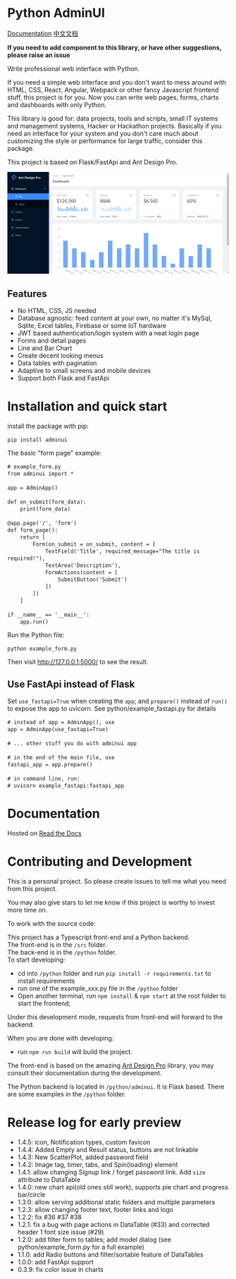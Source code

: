 # Python AdminUI

[Documentation](https://python-adminui.readthedocs.io/en/latest/index.html)
[中文文档](https://python-adminui.readthedocs.io/zh_CN/latest/index.html)

**If you need to add component to this library, or have other suggestions, please raise an issue**

Write professional web interface with Python.

If you need a simple web interface and you don't want to mess around with
HTML, CSS, React, Angular, Webpack or other fancy Javascript frontend stuff, 
this project is for you. Now you can write web pages, forms, charts and dashboards with only Python.

This library is good for: data projects, tools and scripts, small IT systems and management systems,
Hacker or Hackathon projects. Basically if you need an interface for your system and you don't 
care much about customizing the style or performance for large traffic, consider this package.

This project is based on Flask/FastApi and Ant Design Pro.

![Screen Shot](./screenshot.png)

## Features
- No HTML, CSS, JS needed
- Database agnostic: feed content at your own, no matter it's MySql, Sqlite, Excel tables, Firebase or some IoT hardware
- JWT based authentication/login system with a neat login page
- Forms and detail pages 
- Line and Bar Chart
- Create decent looking menus
- Data tables with pagination
- Adaptive to small screens and mobile devices
- Support both Flask and FastApi

# Installation and quick start

install the package with pip: 

```
pip install adminui
```

The basic "form page" example:

```
# example_form.py
from adminui import *

app = AdminApp()

def on_submit(form_data):
    print(form_data)

@app.page('/', 'form')
def form_page():
    return [
        Form(on_submit = on_submit, content = [
            TextField('Title', required_message="The title is required!"),
            TextArea('Description'),
            FormActions(content = [
                SubmitButton('Submit')
            ])
        ])
    ]

if __name__ == '__main__':
    app.run()
```

Run the Python file:

```
python example_form.py
```

Then visit http://127.0.0.1:5000/ to see the result.

## Use FastApi instead of Flask

Set `use_fastapi=True` when creating the `app`; and `prepare()` instead of `run()` to expose the app to uvicorn. See python/example_fastapi.py for details

```
# instead of app = AdminApp(), use
app = AdminApp(use_fastapi=True)

# ... other stuff you do with adminui app

# in the end of the main file, use
fastapi_app = app.prepare()

# in command line, run:
# uvicorn example_fastapi:fastapi_app
```

# Documentation

Hosted on [Read the Docs](https://python-adminui.readthedocs.io/en/latest/index.html)


# Contributing and Development

This is a personal project. So please create issues to tell me what you need from this project.

You may also give stars to let me know if this project is worthy to invest more time on.

To work with the source code:

This project has a Typescript front-end and a Python backend.  
The front-end is in the `/src` folder.  
The back-end is in the `/python` folder.  
To start developing:

- cd into `/python` folder and run `pip install -r requirements.txt` to install requirements
- run one of the example_xxx.py file in the `/python` folder
- Open another terminal, run `npm install` & `npm start` at the root folder to start the frontend; 

Under this development mode, requests from front-end will forward to the backend.

When you are done with developing: 
- run `npm run build` will build the project. 

The front-end is based on the amazing [Ant Design Pro](https://pro.ant.design/docs/getting-started) library, you may consult their documentation during the development.

The Python backend is located in `/python/adminui`. It is Flask based. There are some examples in the `/python` folder.

# Release log for early preview

- 1.4.5: icon, Notification types, custom favicon
- 1.4.4: Added Empty and Result status, buttons are not linkable
- 1.4.3: New ScatterPlot, added password field
- 1.4.2: Image tag, timer, tabs, and Spin(loading) element
- 1.4.1: allow changing Signup link / forget password link. Add `size` attribute to DataTable
- 1.4.0: new chart api(old ones still work), supports pie chart and progress bar/circle
- 1.3.0: allow serving additional static folders and multiple parameters
- 1.2.3: allow changing footer text, footer links and logo
- 1.2.2: fix #36 #37 #38
- 1.2.1: fix a bug with page actions in DataTable (#33) and corrected header 1 font size issue (#29)
- 1.2.0: add filter form to tables; add model dialog (see python/example_form.py for a full example)
- 1.1.0: add Radio buttons and filter/sortable feature of DataTables
- 1.0.0: add FastApi support
- 0.3.9: fix color issue in charts